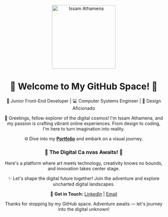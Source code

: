 <p align="center">
  <img src="https://your-profile-image-url.png" alt="Issam Athamena" width="200" height="200">
</p>

<h1 align="center">🌟 Welcome to My GitHub Space! 🌟</h1>

<p align="center">
  🚀 Junior Front-End Developer | 💻 Computer Systems Engineer | 🎨 Design Aficionado
</p>

<p align="center">
  👋 Greetings, fellow explorer of the digital cosmos! I'm Issam Athamena, and my passion is crafting vibrant online experiences. From design to coding, I'm here to turn imagination into reality.
</p>

<p align="center">
  🌐 Dive into my <a href="https://issamathamena.site" target="_blank"><strong>Portfolio</strong></a> and embark on a visual journey.
</p>

<h3 align="center">🚀 The Digital Ca
  nvas Awaits! 🚀</h3>

<p align="center">
  Here's a platform where art meets technology, creativity knows no bounds, and innovation takes center stage.
</p>

<p align="center">
  ✨ Let's shape the digital future together! Join the adventure and explore uncharted digital landscapes.
</p>

<p align="center">
  💬 <strong>Get in Touch:</strong> <a href="https://www.linkedin.com/in/issam-athamena/" target="_blank">LinkedIn</a> | <a href="mailto:aymenissamathamena@gmail.com">Email</a>
</p>

<p align="center">
  Thanks for stopping by my GitHub space. Adventure awaits — let's journey into the digital unknown!
</p>
